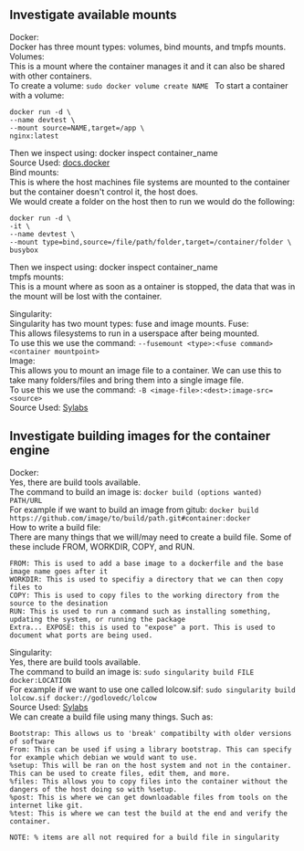 ## Investigate available mounts
Docker:  
Docker has three mount types: volumes, bind mounts, and tmpfs mounts.  
Volumes:  
This is a mount where the container manages it and it can also be shared with other containers.  
To create a volume: ```sudo docker volume create NAME ```
To start a container with a volume:  
```
docker run -d \
--name devtest \
--mount source=NAME,target=/app \
nginx:latest
```  
Then we inspect using: docker inspect container_name  
Source Used: [docs.docker](https://docs.docker.com/storage/volumes/)  
Bind mounts:  
This is where the host machines file systems are mounted to the container but the container doesn't control it, the host does.  
We would create a folder on the host then to run we would do the following:  
```
docker run -d \
-it \
--name devtest \
--mount type=bind,source=/file/path/folder,target=/container/folder \
busybox
```  
Then we inspect using: docker inspect container_name  
tmpfs mounts:  
This is a mount where as soon as a ontainer is stopped, the data that was in the mount will be lost with the container.  

Singularity:  
Singularity has two mount types: fuse and image mounts.
Fuse:  
This allows filesystems to run in a userspace after being mounted.  
To use this we use the command: 
```--fusemount <type>:<fuse command> <container mountpoint>```  
Image:  
This allows you to mount an image file to a container. We can use this to take many folders/files and bring them into a single image file.  
To use this we use the command: ```-B <image-file>:<dest>:image-src=<source>```  
Source Used: [Sylabs](https://sylabs.io/guides/3.7/user-guide/bind_paths_and_mounts.html)

## Investigate building images for the container engine
Docker:  
Yes, there are build tools available.  
The command to build an image is: ```docker build (options wanted) PATH/URL```  
For example if we want to build an image from gitub: ```docker build https://github.com/image/to/build/path.git#container:docker```  
How to write a build file:  
There are many things that we will/may need to create a build file. Some of these include FROM, WORKDIR, COPY, and RUN.  
```
FROM: This is used to add a base image to a dockerfile and the base image name goes after it  
WORKDIR: This is used to specifiy a directory that we can then copy files to  
COPY: This is used to copy files to the working directory from the source to the desination  
RUN: This is used to run a command such as installing something, updating the system, or running the package  
Extra... EXPOSE: this is used to "expose" a port. This is used to document what ports are being used.  
```
Singularity:  
Yes, there are build tools available.  
The command to build an image is: ```sudo singularity build FILE docker:LOCATION```  
For example if we want to use one called lolcow.sif: ```sudo singularity build lolcow.sif docker://godlovedc/lolcow```  
Source Used: [Sylabs](https://sylabs.io/guides/3.0/user-guide/build_a_container.html)  
We can create a build file using many things. Such as:
```
Bootstrap: This allows us to 'break' compatibilty with older versions of software
From: This can be used if using a library bootstrap. This can specify for example which debian we would want to use.
%setup: This will be ran on the host system and not in the container. This can be used to create files, edit them, and more.
%files: This allows you to copy files into the container without the dangers of the host doing so with %setup.
%post: This is where we can get downloadable files from tools on the internet like git.
%test: This is where we can test the build at the end and verify the container.

NOTE: % items are all not required for a build file in singularity
```